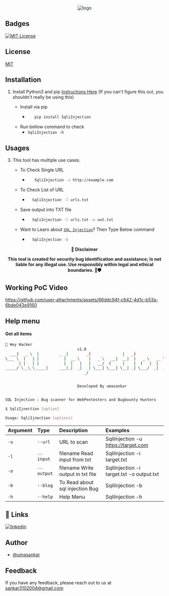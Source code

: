 <div align="center">
  <img src="https://wiki.tino.org/wp-content/uploads/2021/07/word-image-1566.png" alt="logo">
</div>


## Badges



[![MIT License](https://img.shields.io/badge/License-MIT-green.svg)](https://choosealicense.com/licenses/mit/)

<p align="center">

<p align="center">







## License

[MIT](https://choosealicense.com/licenses/mit/)



## Installation 

1. Install Python3 and pip [Instructions Here](https://www.python.org/downloads/) (If you can't figure this out, you shouldn't really be using this)

   - Install via pip
     - ```bash
          pip install SqliInjection
        ```
   - Run bellow command to check
     - `SqliInjection -h`


## Usages 
3. This tool has multiple use cases.
   
   - To Check Single URL
     - ```bash
          SqliInjection -u http://example.com 
        ```
   - To Check List of URL 
      - ```bash
          SqliInjection -l urls.txt 
        ```
   - Save output into TXT file
      - ```bash
          SqliInjection -l urls.txt -o out.txt
        ```
   - Want to Learn about [`SQL Injection`](https://medium.com/purplebox/sql-injection-da949c39dbe6)? Then Type Below command
      - ```bash
          SqliInjection -b
        ```
     
<p align="center">
  <b>🚨 Disclaimer</b>
  
</p>
<p align="center">
<b>This tool is created for security bug identification and assistance; Is not liable for any illegal use. 
  Use responsibly within legal and ethical boundaries. 🔐🛡️</b></p>


## Working PoC Video

https://github.com/user-attachments/assets/66ddc94f-c642-4d1c-b53a-6bde043e9160


## Help menu

#### Get all items

```bash
👋 Hey Hacker
                                v1.0
  ___|   _ \  |         _ _|        _)              |   _)               
\___ \  |   | |           |  __ \    |   _ \   __|  __|  |   _ \   __ \  
      | |   | |           |  |   |   |   __/  (     |    |  (   |  |   | 
_____/ \__\_\_____|     ___|_|  _|   | \___| \___| \__| _| \___/  _|  _| 
                                   _/                                    


                                Developed By umasankar


SQL Injection : Bug scanner for WebPentesters and Bugbounty Hunters 

$ SqliIjnection [option]

Usage: SqliIjnection [options]
```


| Argument | Type     | Description                | Examples |
| :-------- | :------- | :------------------------- | :------------------------- |
| `-u` | `--url` | URL to scan | SqliInjection -u https://target.com |
| `-l` | `--input` | filename Read input from txt  | SqliInjection -i target.txt | 
| `-o` | `--output` | filename Write output in txt file | SqliInjection -i target.txt -o output.txt |
| `-b` | `--blog` | To Read about sql injection Bug | SqliInjection -b |
| `-h` | `--help` | Help Menu | SqliInjection -h |



## 🔗 Links
[![linkedin](https://img.shields.io/badge/linkedin-0A66C2?style=for-the-badge&logo=linkedin&logoColor=white)](https://www.linkedin.com/in/umasankar-m-g-7629a4316/)



## Author

- [@umasankar](https://github.com/UMASANKAR-MG/UMASANKAR-MG.git)



## Feedback

If you have any feedback, please reach out to us at sankar3102004@gmail.com

